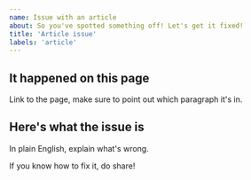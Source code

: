 ```yaml
---
name: Issue with an article
about: So you've spotted something off! Let's get it fixed!
title: 'Article issue'
labels: 'article'
---
```


## It happened on this page

Link to the page, make sure to point out which paragraph it's in.

## Here's what the issue is

In plain English, explain what's wrong.

If you know how to fix it, do share!
